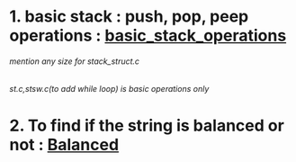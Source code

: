 # 1. basic stack : push, pop, peep operations : [basic_stack_operations](./stack_struct.c) 
###### mention any size for stack_struct.c
###### st.c,stsw.c(to add while loop) is basic operations only

# 2. To find if the string is balanced or not : [Balanced ](./balanced.c) 

